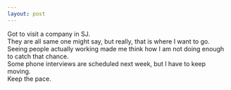 ```yaml
---
layout: post
---
```



Got to visit a company in SJ.  
They are all same one might say, but really, that is where I want to go.  
Seeing people actually working made me think how I am not doing enough to catch that chance.  
Some phone interviews are scheduled next week, but I have to keep moving.  
Keep the pace.  
